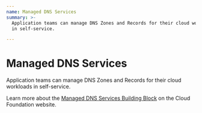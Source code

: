```yaml
---
name: Managed DNS Services
summary: >-
  Application teams can manage DNS Zones and Records for their cloud workloads
  in self-service.

---
```


# Managed DNS Services

Application teams can manage DNS Zones and Records for their cloud workloads in self-service.

Learn more about the [Managed DNS Services Building Block](https://cloudfoundation.org/maturity-model/service-ecosystem/managed-dns-services.html) on the Cloud Foundation website.
